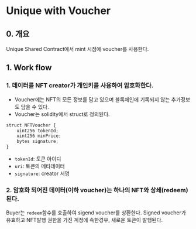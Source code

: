 # Unique with Voucher

## 0. 개요
Unique Shared Contract에서 mint 시점에 voucher를 사용한다.

## 1. Work flow
### 1. 데이터를 NFT creator가 개인키를 사용하여 암호화한다.
- Voucher에는 NFT의 모든 정보를 담고 있으며 블록체인에 기록되지 않는 추가정보도 담을 수 있다.
- Voucher는 solidity에서 struct로 정의된다.
```js
struct NFTVoucher {
    uint256 tokenId;
    uint256 minPrice;
    bytes signature;
}
```
- `tokenId`: 토큰 아이디
- `uri`: 토큰의 메타데이터
- `signature`: creator 서명
### 2. 암호화 되어진 데이터(이하 voucher)는 하나의 NFT와 상쇄(redeem)된다.
Buyer는 `redeem`함수를 호출하여 sigend voucher를 상환한다.
Signed voucher가 유효하고 NFT발행 권한을 가진 계정에 속한경우, 새로운 토큰이 발행된다.

